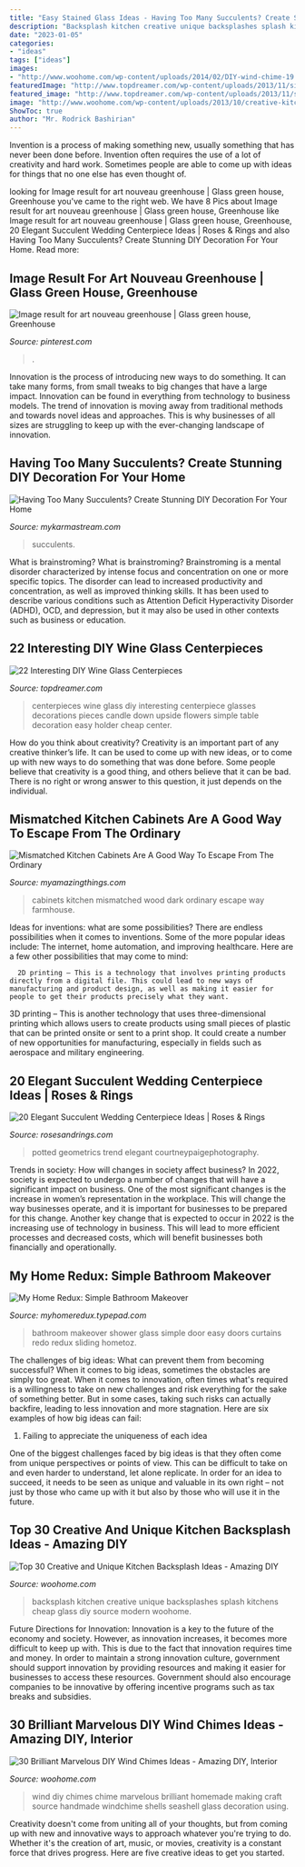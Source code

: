 ```yaml
---
title: "Easy Stained Glass Ideas - Having Too Many Succulents? Create Stunning Diy Decoration For Your Home"
description: "Backsplash kitchen creative unique backsplashes splash kitchens cheap glass diy source modern woohome"
date: "2023-01-05"
categories:
- "ideas"
tags: ["ideas"]
images:
- "http://www.woohome.com/wp-content/uploads/2014/02/DIY-wind-chime-19.jpg"
featuredImage: "http://www.topdreamer.com/wp-content/uploads/2013/11/simple-centerpieces-634x954.jpg"
featured_image: "http://www.topdreamer.com/wp-content/uploads/2013/11/simple-centerpieces-634x954.jpg"
image: "http://www.woohome.com/wp-content/uploads/2013/10/creative-kitchen-backsplash-ideas-24.jpg"
ShowToc: true
author: "Mr. Rodrick Bashirian"
---
```



Invention is a process of making something new, usually something that has never been done before. Invention often requires the use of a lot of creativity and hard work. Sometimes people are able to come up with ideas for things that no one else has even thought of.

	

		
looking for Image result for art nouveau greenhouse | Glass green house, Greenhouse you've came to the right web. We have 8 Pics about Image result for art nouveau greenhouse | Glass green house, Greenhouse like Image result for art nouveau greenhouse | Glass green house, Greenhouse, 20 Elegant Succulent Wedding Centerpiece Ideas | Roses &amp; Rings and also Having Too Many Succulents? Create Stunning DIY Decoration For Your Home. Read more:
		
    
## Image Result For Art Nouveau Greenhouse | Glass Green House, Greenhouse

<img loading=lazy src="https://i.pinimg.com/736x/99/7f/af/997faf1e95385c7693003b121f99760f.jpg" onerror="this.onerror=null;this.src='https://tse3.mm.bing.net/th?id=OIP.oyO9d3Ol5JkGEkm9G9yUyAHaKS&amp;pid=15.1';" alt="Image result for art nouveau greenhouse | Glass green house, Greenhouse">

_Source: pinterest.com_

>. 

	

Innovation is the process of introducing new ways to do something. It can take many forms, from small tweaks to big changes that have a large impact. Innovation can be found in everything from technology to business models. The trend of innovation is moving away from traditional methods and towards novel ideas and approaches. This is why businesses of all sizes are struggling to keep up with the ever-changing landscape of innovation.

    
## Having Too Many Succulents? Create Stunning DIY Decoration For Your Home

<img loading=lazy src="http://mykarmastream.com/wp-content/uploads/2017/04/succulent-decor-9.jpg" onerror="this.onerror=null;this.src='https://tse1.mm.bing.net/th?id=OIP.oe4XVCqklmpDPfrKQpf3zwHaLH&amp;pid=15.1';" alt="Having Too Many Succulents? Create Stunning DIY Decoration For Your Home">

_Source: mykarmastream.com_

>succulents. 

	

What is brainstroming?
What is brainstroming? Brainstroming is a mental disorder characterized by intense focus and concentration on one or more specific topics. The disorder can lead to increased productivity and concentration, as well as improved thinking skills. It has been used to describe various conditions such as Attention Deficit Hyperactivity Disorder (ADHD), OCD, and depression, but it may also be used in other contexts such as business or education.

    
## 22 Interesting DIY Wine Glass Centerpieces

<img loading=lazy src="http://www.topdreamer.com/wp-content/uploads/2013/11/simple-centerpieces-634x954.jpg" onerror="this.onerror=null;this.src='https://tse1.mm.bing.net/th?id=OIP.CG8teI4uCj96gRXf5JBSwQHaLJ&amp;pid=15.1';" alt="22 Interesting DIY Wine Glass Centerpieces">

_Source: topdreamer.com_

>centerpieces wine glass diy interesting centerpiece glasses decorations pieces candle down upside flowers simple table decoration easy holder cheap center. 

	

How do you think about creativity?
Creativity is an important part of any creative thinker’s life. It can be used to come up with new ideas, or to come up with new ways to do something that was done before. Some people believe that creativity is a good thing, and others believe that it can be bad. There is no right or wrong answer to this question, it just depends on the individual.

    
## Mismatched Kitchen Cabinets Are A Good Way To Escape From The Ordinary

<img loading=lazy src="http://myamazingthings.com/wp-content/uploads/2017/10/mismatched-kitchen-cabinets-7.jpg" onerror="this.onerror=null;this.src='https://tse2.mm.bing.net/th?id=OIP.u5P7TuJPlHgrjcR9FWpjlgHaKw&amp;pid=15.1';" alt="Mismatched Kitchen Cabinets Are A Good Way To Escape From The Ordinary">

_Source: myamazingthings.com_

>cabinets kitchen mismatched wood dark ordinary escape way farmhouse. 

	

Ideas for inventions: what are some possibilities?
There are endless possibilities when it comes to inventions. Some of the more popular ideas include:
The internet, home automation, and improving healthcare. Here are a few other possibilities that may come to mind: 

      2D printing – This is a technology that involves printing products directly from a digital file. This could lead to new ways of manufacturing and product design, as well as making it easier for people to get their products precisely what they want.
3D printing – This is another technology that uses three-dimensional printing which allows users to create products using small pieces of plastic that can be printed onsite or sent to a print shop. It could create a number of new opportunities for manufacturing, especially in fields such as aerospace and military engineering.

    
## 20 Elegant Succulent Wedding Centerpiece Ideas | Roses &amp; Rings

<img loading=lazy src="http://www.rosesandrings.com/wp-content/uploads/2018/01/Geometric-potted-succulents-wedding-centerpiece.jpg" onerror="this.onerror=null;this.src='https://tse2.mm.bing.net/th?id=OIP.8JLi04F4a0xJI3uYnQ4w_AHaLH&amp;pid=15.1';" alt="20 Elegant Succulent Wedding Centerpiece Ideas | Roses &amp; Rings">

_Source: rosesandrings.com_

>potted geometrics trend elegant courtneypaigephotography. 

	

Trends in society: How will changes in society affect business?
In 2022, society is expected to undergo a number of changes that will have a significant impact on business. One of the most significant changes is the increase in women’s representation in the workplace. This will change the way businesses operate, and it is important for businesses to be prepared for this change. Another key change that is expected to occur in 2022 is the increasing use of technology in business. This will lead to more efficient processes and decreased costs, which will benefit businesses both financially and operationally.

    
## My Home Redux: Simple Bathroom Makeover

<img loading=lazy src="https://myhomeredux.typepad.com/.a/6a00d834517dbf69e2011570337ce9970b-600wi" onerror="this.onerror=null;this.src='https://tse4.mm.bing.net/th?id=OIP.vBZphmsZH1YwmeQCOUVUvAHaJ4&amp;pid=15.1';" alt="My Home Redux: Simple Bathroom Makeover">

_Source: myhomeredux.typepad.com_

>bathroom makeover shower glass simple door easy doors curtains redo redux sliding hometoz. 

	

The challenges of big ideas: What can prevent them from becoming successful?
When it comes to big ideas, sometimes the obstacles are simply too great. When it comes to innovation, often times what's required is a willingness to take on new challenges and risk everything for the sake of something better. But in some cases, taking such risks can actually backfire, leading to less innovation and more stagnation. Here are six examples of how big ideas can fail:
1) Failing to appreciate the uniqueness of each idea

One of the biggest challenges faced by big ideas is that they often come from unique perspectives or points of view. This can be difficult to take on and even harder to understand, let alone replicate. In order for an idea to succeed, it needs to be seen as unique and valuable in its own right – not just by those who came up with it but also by those who will use it in the future.

    
## Top 30 Creative And Unique Kitchen Backsplash Ideas - Amazing DIY

<img loading=lazy src="http://www.woohome.com/wp-content/uploads/2013/10/creative-kitchen-backsplash-ideas-24.jpg" onerror="this.onerror=null;this.src='https://tse1.mm.bing.net/th?id=OIP.2_n3e3S7Jf02dB48VmaHDwHaJ4&amp;pid=15.1';" alt="Top 30 Creative and Unique Kitchen Backsplash Ideas - Amazing DIY">

_Source: woohome.com_

>backsplash kitchen creative unique backsplashes splash kitchens cheap glass diy source modern woohome. 

	

Future Directions for Innovation:
Innovation is a key to the future of the economy and society. However, as innovation increases, it becomes more difficult to keep up with. This is due to the fact that innovation requires time and money. In order to maintain a strong innovation culture, government should support innovation by providing resources and making it easier for businesses to access these resources. Government should also encourage companies to be innovative by offering incentive programs such as tax breaks and subsidies.

    
## 30 Brilliant Marvelous DIY Wind Chimes Ideas - Amazing DIY, Interior

<img loading=lazy src="http://www.woohome.com/wp-content/uploads/2014/02/DIY-wind-chime-19.jpg" onerror="this.onerror=null;this.src='https://tse3.mm.bing.net/th?id=OIP._DQWNm1bRYTNoS03qB7ZrgHaNP&amp;pid=15.1';" alt="30 Brilliant Marvelous DIY Wind Chimes Ideas - Amazing DIY, Interior">

_Source: woohome.com_

>wind diy chimes chime marvelous brilliant homemade making craft source handmade windchime shells seashell glass decoration using. 

	

Creativity doesn't come from uniting all of your thoughts, but from coming up with new and innovative ways to approach whatever you're trying to do. Whether it's the creation of art, music, or movies, creativity is a constant force that drives progress. Here are five creative ideas to get you started.

